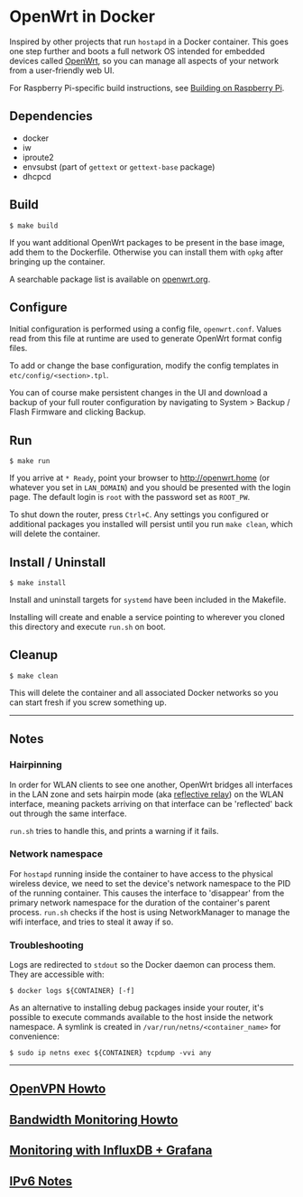 # OpenWrt in Docker

Inspired by other projects that run `hostapd` in a Docker container. This goes one step further and boots a full network OS intended for embedded devices called [OpenWrt](https://openwrt.org/), so you can manage all aspects of your network from a user-friendly web UI.

For Raspberry Pi-specific build instructions, see [Building on Raspberry Pi](docs/rpi.md).


## Dependencies

* docker
* iw
* iproute2
* envsubst (part of `gettext` or `gettext-base` package)
* dhcpcd

## Build
```
$ make build
```
If you want additional OpenWrt packages to be present in the base image, add them to the Dockerfile. Otherwise you can install them with `opkg` after bringing up the container.

A searchable package list is available on [openwrt.org](https://openwrt.org/packages/table/start).

## Configure

Initial configuration is performed using a config file, `openwrt.conf`. Values read from this file at runtime are used to generate OpenWrt format config files.

To add or change the base configuration, modify the config templates in `etc/config/<section>.tpl`.

You can of course make persistent changes in the UI and download a backup of your full router configuration by navigating to System > Backup / Flash Firmware and clicking Backup.

## Run
```
$ make run
```

If you arrive at `* Ready`, point your browser to http://openwrt.home (or whatever you set in `LAN_DOMAIN`) and you should be presented with the login page. The default login is `root` with the password set as `ROOT_PW`.

To shut down the router, press `Ctrl+C`. Any settings you configured or additional packages you installed will persist until you run `make clean`, which will delete the container.

## Install / Uninstall
```
$ make install
```
Install and uninstall targets for `systemd` have been included in the Makefile.

Installing will create and enable a service pointing to wherever you cloned this directory and execute `run.sh` on boot.

## Cleanup
```
$ make clean
```
This will delete the container and all associated Docker networks so you can start fresh if you screw something up.

---

## Notes

### Hairpinning


In order for WLAN clients to see one another, OpenWrt bridges all interfaces in the LAN zone and sets hairpin mode (aka [reflective relay](https://lwn.net/Articles/347344/)) on the WLAN interface, meaning packets arriving on that interface can be 'reflected' back out through the same interface.

`run.sh` tries to handle this, and prints a warning if it fails.

### Network namespace

For `hostapd` running inside the container to have access to the physical wireless device, we need to set the device's network namespace to the PID of the running container. This causes the interface to 'disappear' from the primary network namespace for the duration of the container's parent process. `run.sh` checks if the host is using NetworkManager to manage the wifi interface, and tries to steal it away if so.

### Troubleshooting

Logs are redirected to `stdout` so the Docker daemon can process them. They are accessible with:
```
$ docker logs ${CONTAINER} [-f]
```

As an alternative to installing debug packages inside your router, it's possible to execute commands available to the host inside the network namespace. A symlink is created in `/var/run/netns/<container_name>` for convenience:

```
$ sudo ip netns exec ${CONTAINER} tcpdump -vvi any 
```
---
## [OpenVPN Howto](docs/vpn.md)

## [Bandwidth Monitoring Howto](docs/monitoring.md)

## [Monitoring with InfluxDB + Grafana](monitoring/README.md)

## [IPv6 Notes](docs/ipv6.md)
